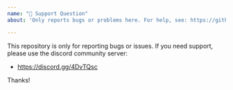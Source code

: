 ```yaml
---
name: "🧐 Support Question"
about: 'Only reports bugs or problems here. For help, see: https://github.com/iluminar/goodwork/wiki or ask here https://discord.gg/4DvTQsc'

---
```


This repository is only for reporting bugs or issues. If you need support, please use the discord community server:

- https://discord.gg/4DvTQsc

Thanks!
